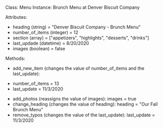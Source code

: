 Class: Menu
Instance: Brunch Menu at Denver Biscuit Company

Attributes:
* heading (string) = "Denver Biscuit Company - Brunch Menu"
* number_of_items (integer) = 12
* section (array) = ["appetizers", "highlights", "desserts", "drinks"]
* last_updade (datetime) = 8/20/2020
* images (boolean) = false

Methods:
* add_new_item (changes the value of number_of_items and the last_update):
- number_of_items = 13
- last_update = 11/3/2020
* add_photos (reassigns the value of images): images = true
* change_heading (changes the value of heading): heading = "Our Fall Brunch Menu"
* remove_typos (changes the value of the last_update): last_update = 11/3/2020
